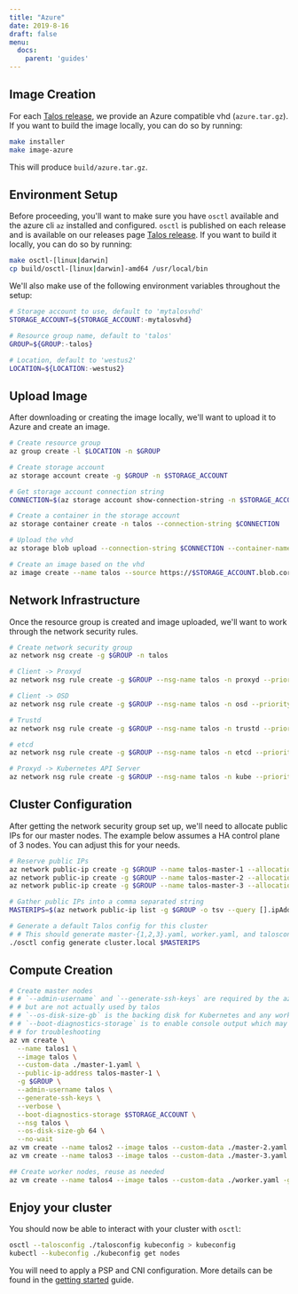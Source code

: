 ```yaml
---
title: "Azure"
date: 2019-8-16
draft: false
menu:
  docs:
    parent: 'guides'
---
```


## Image Creation

For each [Talos release](https://github.com/talos-systems/talos/releases),
we provide an Azure compatible vhd (`azure.tar.gz`).  If you want to build
the image locally, you can do so by running:

```bash
make installer
make image-azure
```

This will produce `build/azure.tar.gz`.

## Environment Setup

Before proceeding, you'll want to make sure you have `osctl` available and the
azure cli `az` installed and configured. `osctl` is published on each release
and is available on our releases page [Talos release](https://github.com/talos-systems/talos/releases).
If you want to build it locally, you can do so by running:

```bash
make osctl-[linux|darwin]
cp build/osctl-[linux|darwin]-amd64 /usr/local/bin
```

We'll also make use of the following environment variables throughout the setup:

```bash
# Storage account to use, default to 'mytalosvhd'
STORAGE_ACCOUNT=${STORAGE_ACCOUNT:-mytalosvhd}

# Resource group name, default to 'talos'
GROUP=${GROUP:-talos}

# Location, default to 'westus2'
LOCATION=${LOCATION:-westus2}
```

## Upload Image

After downloading or creating the image locally, we'll want to upload it to
Azure and create an image.

```bash
# Create resource group
az group create -l $LOCATION -n $GROUP

# Create storage account
az storage account create -g $GROUP -n $STORAGE_ACCOUNT

# Get storage account connection string
CONNECTION=$(az storage account show-connection-string -n $STORAGE_ACCOUNT -g $GROUP -o tsv)

# Create a container in the storage account
az storage container create -n talos --connection-string $CONNECTION

# Upload the vhd
az storage blob upload --connection-string $CONNECTION --container-name talos -f build/talos-azure.vhd -n disk.vhd

# Create an image based on the vhd
az image create --name talos --source https://$STORAGE_ACCOUNT.blob.core.windows.net/talos/disk.vhd --os-type linux -g $GROUP
```

## Network Infrastructure

Once the resource group is created and image uploaded, we'll want to work
through the network security rules.

```bash
# Create network security group
az network nsg create -g $GROUP -n talos

# Client -> Proxyd
az network nsg rule create -g $GROUP --nsg-name talos -n proxyd --priority 1000 --destination-port-ranges 443  --direction inbound

# Client -> OSD
az network nsg rule create -g $GROUP --nsg-name talos -n osd --priority 1001 --destination-port-ranges 50000 --direction inbound

# Trustd
az network nsg rule create -g $GROUP --nsg-name talos -n trustd --priority 1002 --destination-port-ranges 50001 --direction inbound

# etcd
az network nsg rule create -g $GROUP --nsg-name talos -n etcd --priority 1003 --destination-port-ranges 2379-2380 --direction inbound

# Proxyd -> Kubernetes API Server
az network nsg rule create -g $GROUP --nsg-name talos -n kube --priority 1004 --destination-port-ranges 6443 --direction inbound
```

## Cluster Configuration

After getting the network security group set up, we'll need to allocate public
IPs for our master nodes. The example below assumes a HA control plane of 3 nodes.
You can adjust this for your needs.

```bash
# Reserve public IPs
az network public-ip create -g $GROUP --name talos-master-1 --allocation-method static
az network public-ip create -g $GROUP --name talos-master-2 --allocation-method static
az network public-ip create -g $GROUP --name talos-master-3 --allocation-method static

# Gather public IPs into a comma separated string
MASTERIPS=$(az network public-ip list -g $GROUP -o tsv --query [].ipAddress | paste -sd,)

# Generate a default Talos config for this cluster
# # This should generate master-{1,2,3}.yaml, worker.yaml, and talosconfig in your PWD
./osctl config generate cluster.local $MASTERIPS
```

## Compute Creation

```bash
# Create master nodes
# # `--admin-username` and `--generate-ssh-keys` are required by the az cli,
# # but are not actually used by talos
# # `--os-disk-size-gb` is the backing disk for Kubernetes and any workload containers
# # `--boot-diagnostics-storage` is to enable console output which may be necessary
# # for troubleshooting
az vm create \
  --name talos1 \
  --image talos \
  --custom-data ./master-1.yaml \
  --public-ip-address talos-master-1 \
  -g $GROUP \
  --admin-username talos \
  --generate-ssh-keys \
  --verbose \
  --boot-diagnostics-storage $STORAGE_ACCOUNT \
  --nsg talos \
  --os-disk-size-gb 64 \
  --no-wait
az vm create --name talos2 --image talos --custom-data ./master-2.yaml  --public-ip-address talos-master-2 -g $GROUP --admin-username talos --generate-ssh-keys --verbose --boot-diagnostics-storage $STORAGE_ACCOUNT --nsg talos --os-disk-size-gb 64 --no-wait
az vm create --name talos3 --image talos --custom-data ./master-3.yaml  --public-ip-address talos-master-3 -g $GROUP --admin-username talos --generate-ssh-keys --verbose --boot-diagnostics-storage $STORAGE_ACCOUNT --nsg talos --os-disk-size-gb 64 --no-wait

## Create worker nodes, reuse as needed
az vm create --name talos4 --image talos --custom-data ./worker.yaml -g $GROUP --admin-username talos --generate-ssh-keys --verbose --boot-diagnostics-storage $STORAGE_ACCOUNT --nsg talos --os-disk-size-gb 64 --no-wait
```

## Enjoy your cluster

You should now be able to interact with your cluster with `osctl`:

```bash
osctl --talosconfig ./talosconfig kubeconfig > kubeconfig
kubectl --kubeconfig ./kubeconfig get nodes
```

You will need to apply a PSP and CNI configuration. More details can be found
in the [getting started](/docs/guides/getting_started) guide.

